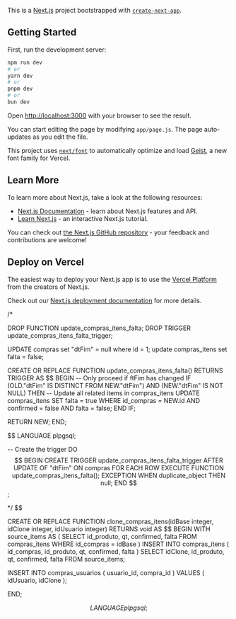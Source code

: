 This is a [Next.js](https://nextjs.org) project bootstrapped with [`create-next-app`](https://github.com/vercel/next.js/tree/canary/packages/create-next-app).

## Getting Started

First, run the development server:

```bash
npm run dev
# or
yarn dev
# or
pnpm dev
# or
bun dev
```

Open [http://localhost:3000](http://localhost:3000) with your browser to see the result.

You can start editing the page by modifying `app/page.js`. The page auto-updates as you edit the file.

This project uses [`next/font`](https://nextjs.org/docs/app/building-your-application/optimizing/fonts) to automatically optimize and load [Geist](https://vercel.com/font), a new font family for Vercel.

## Learn More

To learn more about Next.js, take a look at the following resources:

- [Next.js Documentation](https://nextjs.org/docs) - learn about Next.js features and API.
- [Learn Next.js](https://nextjs.org/learn) - an interactive Next.js tutorial.

You can check out [the Next.js GitHub repository](https://github.com/vercel/next.js) - your feedback and contributions are welcome!

## Deploy on Vercel

The easiest way to deploy your Next.js app is to use the [Vercel Platform](https://vercel.com/new?utm_medium=default-template&filter=next.js&utm_source=create-next-app&utm_campaign=create-next-app-readme) from the creators of Next.js.

Check out our [Next.js deployment documentation](https://nextjs.org/docs/app/building-your-application/deploying) for more details.

/\*

DROP FUNCTION update_compras_itens_falta;
DROP TRIGGER update_compras_itens_falta_trigger;

UPDATE compras set "dtFim" = null where id = 1;
update compras_itens set falta = false;

CREATE OR REPLACE FUNCTION update_compras_itens_falta()
RETURNS TRIGGER AS $$
BEGIN
-- Only proceed if ftFim has changed
IF (OLD."dtFim" IS DISTINCT FROM NEW."dtFim") AND (NEW."dtFim" IS NOT NULL) THEN
-- Update all related items in compras_itens
UPDATE compras_itens
SET falta = true
WHERE id_compras = NEW.id
AND confirmed = false
AND falta = false;
END IF;

RETURN NEW;
END;

$$
LANGUAGE plpgsql;

-- Create the trigger
DO $$ BEGIN
  CREATE TRIGGER update_compras_itens_falta_trigger
    AFTER UPDATE OF "dtFim" ON compras
    FOR EACH ROW
    EXECUTE FUNCTION update_compras_itens_falta();
EXCEPTION
  WHEN duplicate_object THEN null;
END $$;

*/
$$

CREATE OR REPLACE FUNCTION clone_compras_itens(idBase integer, idClone integer, idUsuario integer)
RETURNS void AS $$
BEGIN
WITH source_items AS (
SELECT
id_produto,
qt,
confirmed,
falta
FROM compras_itens
WHERE id_compras = idBase
)
INSERT INTO compras_itens (
id_compras,
id_produto,
qt,
confirmed,
falta
)
SELECT
idClone,
id_produto,
qt,
confirmed,
falta
FROM source_items;

INSERT INTO compras_usuarios (
usuario_id,
compra_id
)
VALUES (
idUsuario,
idClone
);

END;

$$
LANGUAGE plpgsql;
$$
